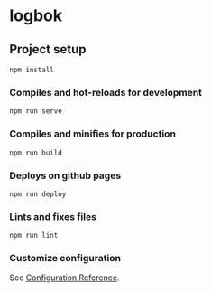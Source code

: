 # logbok

## Project setup
```
npm install
```

### Compiles and hot-reloads for development
```
npm run serve
```

### Compiles and minifies for production
```
npm run build
```

### Deploys on github pages
```
npm run deploy
```

### Lints and fixes files
```
npm run lint
```

### Customize configuration
See [Configuration Reference](https://cli.vuejs.org/config/).
